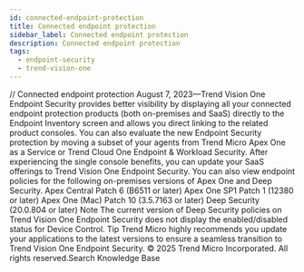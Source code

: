 ```yaml
---
id: connected-endpoint-protection
title: Connected endpoint protection
sidebar_label: Connected endpoint protection
description: Connected endpoint protection
tags:
  - endpoint-security
  - trend-vision-one
---
```


/*<![CDATA[*/ $('#title').html($('meta[name=map-description]').attr('content')); /*]]>*/ Connected endpoint protection August 7, 2023—Trend Vision One Endpoint Security provides better visibility by displaying all your connected endpoint protection products (both on-premises and SaaS) directly to the Endpoint Inventory screen and allows you direct linking to the related product consoles. You can also evaluate the new Endpoint Security protection by moving a subset of your agents from Trend Micro Apex One as a Service or Trend Cloud One Endpoint & Workload Security. After experiencing the single console benefits, you can update your SaaS offerings to Trend Vision One Endpoint Security. You can also view endpoint policies for the following on-premises versions of Apex One and Deep Security. Apex Central Patch 6 (B6511 or later) Apex One SP1 Patch 1 (12380 or later) Apex One (Mac) Patch 10 (3.5.7163 or later) Deep Security (20.0.804 or later) Note The current version of Deep Security policies on Trend Vision One Endpoint Security does not display the enabled/disabled status for Device Control. Tip Trend Micro highly recommends you update your applications to the latest versions to ensure a seamless transition to Trend Vision One Endpoint Security. © 2025 Trend Micro Incorporated. All rights reserved.Search Knowledge Base
